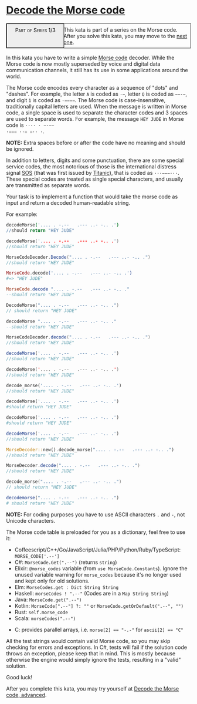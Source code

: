 # [Decode the Morse code](https://www.codewars.com/kata/54b724efac3d5402db00065e)
<div style="border:1px solid;position:relative;padding:1ex 1ex 1ex 11.1em;"><div style="position:absolute;left:0;top:0;bottom:0; width:10em; padding:1ex;text-align:center;border:1px solid;margin:0 1ex 0 0;color:#000;background-color:#eee;font-variant:small-caps">Part of Series 1/3</div><div>This kata is part of a series on the Morse code. After you solve this kata, you may move to the <a href="/kata/decode-the-morse-code-advanced">next one</a>.</div></div><br>In this kata you have to write a simple <a href="https://en.wikipedia.org/wiki/Morse_code">Morse code</a> decoder. While the Morse code is now mostly superseded by voice and digital data communication channels, it still has its use in some applications around the world.

The Morse code encodes every character as a sequence of "dots" and "dashes". For example, the letter <code>A</code> is coded as <code>·−</code>, letter <code>Q</code> is coded as <code>−−·−</code>, and digit <code>1</code> is coded as <code>·−−−−</code>. The Morse code is case-insensitive, traditionally capital letters are used. When the message is written in Morse code, a single space is used to separate the character codes and 3 spaces are used to separate words. For example, the message <code>HEY JUDE</code> in Morse code is <code>···· · −·−−   ·−−− ··− −·· ·</code>.

**NOTE:** Extra spaces before or after the code have no meaning and should be ignored.

In addition to letters, digits and some punctuation, there are some special service codes, the most notorious of those is the international distress signal <a href="https://en.wikipedia.org/wiki/SOS">SOS</a> (that was first issued by <a href="https://en.wikipedia.org/wiki/RMS_Titanic">Titanic</a>), that is coded as <code>···−−−···</code>. These special codes are treated as single special characters, and usually are transmitted as separate words.

Your task is to implement a function that would take the morse code as input and return a decoded human-readable string.

For example:

```coffeescript
decodeMorse('.... . -.--   .--- ..- -.. .')
//should return "HEY JUDE"
```
```cpp
decodeMorse('.... . -.--   .--- ..- -.. .')
//should return "HEY JUDE"
```
```csharp
MorseCodeDecoder.Decode(".... . -.--   .--- ..- -.. .")
//should return "HEY JUDE"
```
```elixir
MorseCode.decode('.... . -.--   .--- ..- -.. .')
#=> "HEY JUDE"
```
```elm
MorseCode.decode ".... . -.--   .--- ..- -.. ."
--should return "HEY JUDE"
```
```go
DecodeMorse(".... . -.--   .--- ..- -.. .")
// should return "HEY JUDE"
```
```haskell
decodeMorse ".... . -.--   .--- ..- -.. ."
--should return "HEY JUDE"
```
```java
MorseCodeDecoder.decode(".... . -.--   .--- ..- -.. .")
//should return "HEY JUDE"
```
```javascript
decodeMorse('.... . -.--   .--- ..- -.. .')
//should return "HEY JUDE"
```
```kotlin
decodeMorse('.... . -.--   .--- ..- -.. .')
//should return "HEY JUDE"
```
```php
decode_morse('.... . -.--   .--- ..- -.. .')
//should return "HEY JUDE"
```
```python
decodeMorse('.... . -.--   .--- ..- -.. .')
#should return "HEY JUDE"
```
```ruby
decodeMorse('.... . -.--   .--- ..- -.. .')
#should return "HEY JUDE"
```
```typescript
decodeMorse('.... . -.--   .--- ..- -.. .')
//should return "HEY JUDE"
```
```rust
MorseDecoder::new().decode_morse(".... . -.--   .--- ..- -.. .")
//should return "HEY JUDE"
```
```scala
MorseDecoder.decode(".... . -.--   .--- ..- -.. .")
//should return "HEY JUDE"
```
```c
decode_morse(".... . -.--   .--- ..- -.. .")
// should return "HEY JUDE"
```
```julia
decodemorse(".... . -.--   .--- ..- -.. .")
# should return "HEY JUDE"
```

**NOTE:** For coding purposes you have to use ASCII characters `.` and `-`, not Unicode characters.

The Morse code table is preloaded for you as a dictionary, feel free to use it:
+ Coffeescript/C++/Go/JavaScript/Julia/PHP/Python/Ruby/TypeScript: `MORSE_CODE['.--']`
+ C#: `MorseCode.Get(".--")` (returns `string`)
+ Elixir: `@morse_codes` variable (from `use MorseCode.Constants`). Ignore the unused variable warning for `morse_codes` because it's no longer used and kept only for old solutions.
+ Elm: `MorseCodes.get : Dict String String`
+ Haskell: `morseCodes ! ".--"` (Codes are in a `Map String String`)
+ Java: `MorseCode.get(".--")`
+ Kotlin: `MorseCode[".--"] ?: ""` or `MorseCode.getOrDefault(".--", "")`
+ Rust: `self.morse_code`
+ Scala: `morseCodes(".--")`
* C: provides parallel arrays, i.e. `morse[2] == "-.-"` for `ascii[2] == "C"`

All the test strings would contain valid Morse code, so you may skip checking for errors and exceptions. In C#, tests will fail if the solution code throws an exception, please keep that in mind. This is mostly because otherwise the engine would simply ignore the tests, resulting in a "valid" solution.

Good luck!

After you complete this kata, you may try yourself at <a href="http://www.codewars.com/kata/decode-the-morse-code-advanced">Decode the Morse code, advanced</a>.
